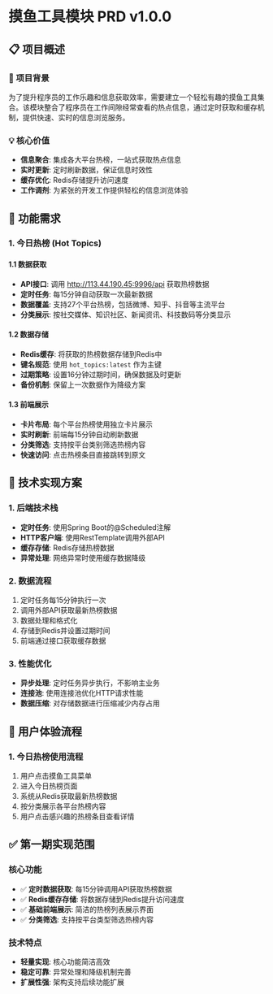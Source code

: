 # 摸鱼工具模块 PRD v1.0.0

## 📋 项目概述

### 🎯 项目背景
为了提升程序员的工作乐趣和信息获取效率，需要建立一个轻松有趣的摸鱼工具集合。该模块整合了程序员在工作间隙经常查看的热点信息，通过定时获取和缓存机制，提供快速、实时的信息浏览服务。

### 💡 核心价值
- **信息聚合**: 集成各大平台热榜，一站式获取热点信息
- **实时更新**: 定时刷新数据，保证信息时效性  
- **缓存优化**: Redis存储提升访问速度
- **工作调剂**: 为紧张的开发工作提供轻松的信息浏览体验

## 🚀 功能需求

### 1. 今日热榜 (Hot Topics)

#### 1.1 数据获取
- **API接口**: 调用 http://113.44.190.45:9996/api 获取热榜数据
- **定时任务**: 每15分钟自动获取一次最新数据
- **数据覆盖**: 支持27个平台热榜，包括微博、知乎、抖音等主流平台
- **分类展示**: 按社交媒体、知识社区、新闻资讯、科技数码等分类显示

#### 1.2 数据存储
- **Redis缓存**: 将获取的热榜数据存储到Redis中
- **键名规范**: 使用 `hot_topics:latest` 作为主键
- **过期策略**: 设置16分钟过期时间，确保数据及时更新
- **备份机制**: 保留上一次数据作为降级方案

#### 1.3 前端展示
- **卡片布局**: 每个平台热榜使用独立卡片展示
- **实时刷新**: 前端每15分钟自动刷新数据
- **分类筛选**: 支持按平台类别筛选热榜内容
- **快速访问**: 点击热榜条目直接跳转到原文

## 🔧 技术实现方案

### 1. 后端技术栈
- **定时任务**: 使用Spring Boot的@Scheduled注解
- **HTTP客户端**: 使用RestTemplate调用外部API
- **缓存存储**: Redis存储热榜数据
- **异常处理**: 网络异常时使用缓存数据降级

### 2. 数据流程
1. 定时任务每15分钟执行一次
2. 调用外部API获取最新热榜数据
3. 数据处理和格式化
4. 存储到Redis并设置过期时间
5. 前端通过接口获取缓存数据

### 3. 性能优化
- **异步处理**: 定时任务异步执行，不影响主业务
- **连接池**: 使用连接池优化HTTP请求性能
- **数据压缩**: 对存储数据进行压缩减少内存占用

## 📱 用户体验流程

### 1. 今日热榜使用流程
1. 用户点击摸鱼工具菜单
2. 进入今日热榜页面
3. 系统从Redis获取最新热榜数据
4. 按分类展示各平台热榜内容
5. 用户点击感兴趣的热榜条目查看详情

## ✅ 第一期实现范围

### 核心功能
- ✅ **定时数据获取**: 每15分钟调用API获取热榜数据
- ✅ **Redis缓存存储**: 将数据存储到Redis提升访问速度
- ✅ **基础前端展示**: 简洁的热榜列表展示界面
- ✅ **分类筛选**: 支持按平台类型筛选热榜内容

### 技术特点
- **轻量实现**: 核心功能简洁高效
- **稳定可靠**: 异常处理和降级机制完善
- **扩展性强**: 架构支持后续功能扩展
